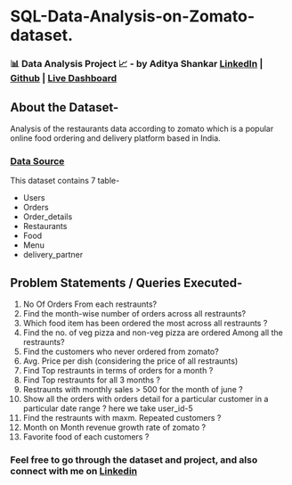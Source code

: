 # SQL-Data-Analysis-on-Zomato-dataset.

### 📊 Data Analysis Project 📈 - by Aditya Shankar [LinkedIn](https://www.linkedin.com/in/aditya-shankar-076152169/) | [Github](https://github.com/adityashankar28) | [Live Dashboard](https://www.novypro.com/profile_projects/adityashankar)

## About the Dataset-
Analysis of the restaurants data according to zomato which is a popular online food ordering and delivery platform based in India. 

### [Data Source](https://docs.google.com/spreadsheets/d/1JgNHxTixDA50W1l6pNFmHKRaX1a9QnXrpGLsJtzo6Gg/edit?pli=1#gid=0)
This dataset contains 7 table-
*	Users
*	Orders
*	Order_details
*	Restaurants
*	Food
*	Menu
*	delivery_partner

## Problem Statements / Queries Executed-
1.	No Of Orders From each restraunts?
2.	Find the month-wise number of orders across all restraunts?
3.	Which food item has been ordered the most across all restraunts ?
4.	Find the no. of veg pizza and non-veg pizza are ordered Among all the restraunts?
5.	Find the customers who never ordered from zomato?
6.	Avg. Price per dish (considering the price of all restraunts)
7.	Find Top restraunts in terms of orders for a month  ?
8.	Find Top restraunts for all 3 months ?
9.	Restraunts with monthly sales > 500 for the month of june ?
10.	Show all the orders with orders detail for a particular customer in a particular date range ? here we take user_id-5
11.	Find the restraunts with maxm. Repeated customers ?
12.	Month on Month revenue growth rate of zomato ?
13.	Favorite food of each customers ?

### Feel free to go through the dataset and project, and also connect with me on [Linkedin](https://www.linkedin.com/in/aditya-shankar-076152169/)




